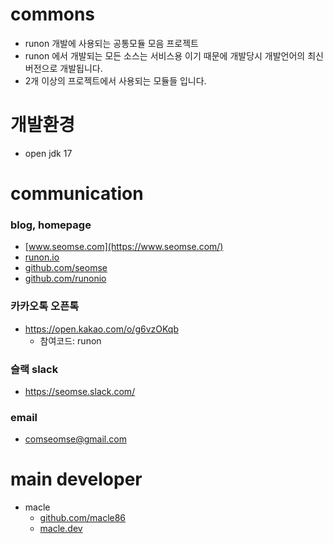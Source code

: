 # commons
- runon 개발에 사용되는 공통모듈 모음 프로젝트
- runon 에서 개발되는 모든 소스는 서비스용 이기 때문에 개발당시 개발언어의 최신버전으로 개발됩니다.
- 2개 이상의 프로젝트에서 사용되는 모듈들 입니다.
# 개발환경
- open jdk 17

# communication
### blog, homepage
- [www.seomse.com](https://www.seomse.com/)
- [runon.io](https://runon.io)
- [github.com/seomse](https://github.com/seomse)
- [github.com/runonio](https://github.com/runonio)

### 카카오톡 오픈톡
- https://open.kakao.com/o/g6vzOKqb
    - 참여코드: runon

### 슬랙 slack
- https://seomse.slack.com/

### email
- comseomse@gmail.com

# main developer
- macle
    -  [github.com/macle86](https://github.com/macle86)
    -  [macle.dev](https://macle.dev)
